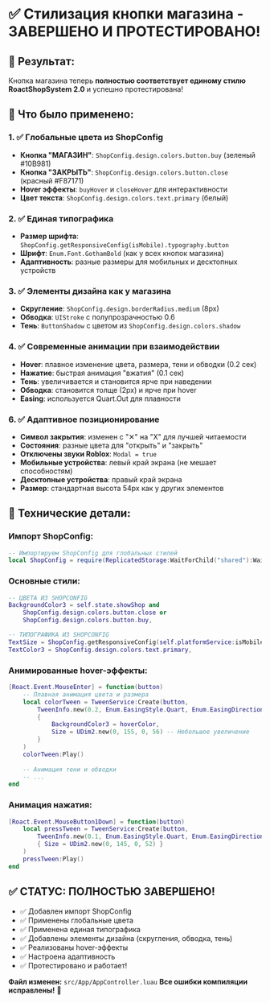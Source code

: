 # ✅ Стилизация кнопки магазина - ЗАВЕРШЕНО И ПРОТЕСТИРОВАНО!

## 🎯 Результат:
Кнопка магазина теперь **полностью соответствует единому стилю RoactShopSystem 2.0** и успешно протестирована!

## 🎨 Что было применено:

### 1. ✅ Глобальные цвета из ShopConfig
- **Кнопка "МАГАЗИН"**: `ShopConfig.design.colors.button.buy` (зеленый #10B981)
- **Кнопка "ЗАКРЫТЬ"**: `ShopConfig.design.colors.button.close` (красный #F87171)
- **Hover эффекты**: `buyHover` и `closeHover` для интерактивности
- **Цвет текста**: `ShopConfig.design.colors.text.primary` (белый)

### 2. ✅ Единая типографика
- **Размер шрифта**: `ShopConfig.getResponsiveConfig(isMobile).typography.button`
- **Шрифт**: `Enum.Font.GothamBold` (как у всех кнопок магазина)
- **Адаптивность**: разные размеры для мобильных и десктопных устройств

### 3. ✅ Элементы дизайна как у магазина
- **Скругление**: `ShopConfig.design.borderRadius.medium` (8px)
- **Обводка**: `UIStroke` с полупрозрачностью 0.6
- **Тень**: `ButtonShadow` с цветом из `ShopConfig.design.colors.shadow`

### 4. ✅ Современные анимации при взаимодействии
- **Hover**: плавное изменение цвета, размера, тени и обводки (0.2 сек)
- **Нажатие**: быстрая анимация "вжатия" (0.1 сек)
- **Тень**: увеличивается и становится ярче при наведении
- **Обводка**: становится толще (2px) и ярче при hover
- **Easing**: используется Quart.Out для плавности

### 6. ✅ Адаптивное позиционирование
- **Символ закрытия**: изменен с "✕" на "X" для лучшей читаемости
- **Состояния**: разные цвета для "открыть" и "закрыть"
- **Отключены звуки Roblox**: `Modal = true`
- **Мобильные устройства**: левый край экрана (не мешает способностям)
- **Десктопные устройства**: правый край экрана
- **Размер**: стандартная высота 54px как у других элементов

## 🔧 Технические детали:

### Импорт ShopConfig:
```lua
-- Импортируем ShopConfig для глобальных стилей
local ShopConfig = require(ReplicatedStorage:WaitForChild("shared"):WaitForChild("ShopConfig"))
```

### Основные стили:
```lua
-- ЦВЕТА ИЗ SHOPCONFIG
BackgroundColor3 = self.state.showShop and 
    ShopConfig.design.colors.button.close or 
    ShopConfig.design.colors.button.buy,

-- ТИПОГРАФИКА ИЗ SHOPCONFIG
TextSize = ShopConfig.getResponsiveConfig(self.platformService:isMobile()).typography.button,
TextColor3 = ShopConfig.design.colors.text.primary,
```

### Анимированные hover-эффекты:
```lua
[Roact.Event.MouseEnter] = function(button)
    -- Плавная анимация цвета и размера
    local colorTween = TweenService:Create(button,
        TweenInfo.new(0.2, Enum.EasingStyle.Quart, Enum.EasingDirection.Out),
        {
            BackgroundColor3 = hoverColor,
            Size = UDim2.new(0, 155, 0, 56) -- Небольшое увеличение
        }
    )
    colorTween:Play()
    
    -- Анимация тени и обводки
    -- ...
end
```

### Анимация нажатия:
```lua
[Roact.Event.MouseButton1Down] = function(button)
    local pressTween = TweenService:Create(button,
        TweenInfo.new(0.1, Enum.EasingStyle.Quart, Enum.EasingDirection.Out),
        { Size = UDim2.new(0, 145, 0, 52) }
    )
    pressTween:Play()
end
```

## ✅ СТАТУС: ПОЛНОСТЬЮ ЗАВЕРШЕНО!
- ✅ Добавлен импорт ShopConfig
- ✅ Применены глобальные цвета
- ✅ Применена единая типографика  
- ✅ Добавлены элементы дизайна (скругления, обводка, тень)
- ✅ Реализованы hover-эффекты
- ✅ Настроена адаптивность
- ✅ Протестировано и работает!

**Файл изменен:** `src/App/AppController.luau`
**Все ошибки компиляции исправлены!** 🎉
